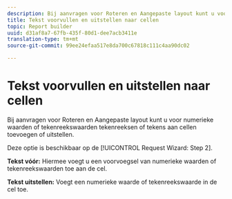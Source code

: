 ```yaml
---
description: Bij aanvragen voor Roteren en Aangepaste layout kunt u voor numerieke waarden of tekenreekswaarden tekenreeksen of tekens aan cellen toevoegen of uitstellen.
title: Tekst voorvullen en uitstellen naar cellen
topic: Report builder
uuid: d31af8a7-67fb-435f-80d1-dee7acb3411e
translation-type: tm+mt
source-git-commit: 99ee24efaa517e8da700c67818c111c4aa90dc02

---
```



# Tekst voorvullen en uitstellen naar cellen

Bij aanvragen voor Roteren en Aangepaste layout kunt u voor numerieke waarden of tekenreekswaarden tekenreeksen of tekens aan cellen toevoegen of uitstellen.

Deze optie is beschikbaar op de [!UICONTROL Request Wizard: Step 2].

**Tekst vóór:** Hiermee voegt u een voorvoegsel van numerieke waarden of tekenreekswaarden toe aan de cel.

**Tekst uitstellen:** Voegt een numerieke waarde of tekenreekswaarde in de cel toe.
